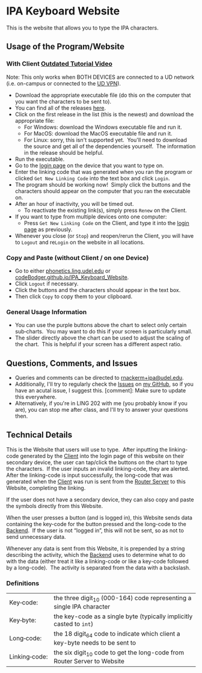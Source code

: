 # IPA Keyboard Website
This is the website that allows you to type the IPA characters.

## Usage of the Program/Website
### With Client [Outdated Tutorial Video](https://youtu.be/Dq0mX-xQkGM)
Note: This only works when BOTH DEVICES are connected to a UD network (i.e. on-campus or connected to the [UD VPN](https://udeploy.udel.edu/software/anyconnect-vpn/)).
- Download the appropriate executable file (do this on the computer that you want the characters to be sent to).
- You can find all of the releases [here](https://github.com/codeBodger/IPA_Keyboard_Client_with_Robot/releases).
- Click on the first release in the list (this is the newest) and download the appropriate file:
  - For Windows: download the Windows executable file and run it.
  - For MacOS: download the MacOS executable file and run it.
  - For Linux: sorry, this isn't supported yet.&nbsp; You'll need to download the source and get all of the dependencies yourself.&nbsp; The information in the release should be helpful.
- Run the executable.
- Go to the [login page](https://phonetics.ling.udel.edu/login) on the device that you want to type on.
- Enter the linking code that was generated when you ran the program or clicked `Get New Linking Code` into the text box and click `Login`.
- The program should be working now!&nbsp; Simply click the buttons and the characters should appear on the computer that you ran the executable on.
- After an hour of inactivity, you will be timed out.
  - To reactivate the existing link(s), simply press `Renew` on the Client.
- If you want to type from multiple devices onto one computer:
  - Press `Get New Linking Code` on the Client, and type it into the [login page](https://phonetics.ling.udel.edu/login) as previously.
- Whenever you close (or `Stop`) and reopen/rerun the Client, you will have to `Logout` and re`Login` on the website in all locations.
### Copy and Paste (without Client / on one Device)
- Go to either [phonetics.ling.udel.edu](https://phonetics.ling.udel.edu/) or [codeBodger.github.io/IPA_Keyboard_Website](https://codebodger.github.io/IPA_Keyboard_Website/).
- Click `Logout` if necessary.
- Click the buttons and the characters should appear in the text box.
- Then click `Copy` to copy them to your clipboard.
### General Usage Information
- You can use the purple buttons above the chart to select only certain sub&#x2011;charts.&nbsp; You may want to do this if your screen is particularly small.
- The slider directly above the chart can be used to adjust the scaling of the chart.&nbsp; This is helpful if your screen has a different aspect ratio.

## Questions, Comments, and Issues
- Queries and comments can be directed to [rnackerm+ipa@udel.edu](rnackerm+ipa@udel.edu).
- Additionally, I'll try to regularly check the [Issues](https://github.com/codeBodger/IPA_Keyboard_Client_with_Robot/issues) on [my GitHub](https://github.com/codeBodger), so if you have an acutal issue, I suggest this.
[comment]: Make sure to update this everywhere.
- Alternatively, if you're in LING 202 with me (you probably know if you are), you can stop me after class, and I'll try to answer your questions then.

## Technical Details
This is the Website that users will use to type.&nbsp; After inputting the linking-code generated by the [Client](https://github.com/codeBodger/IPA_Keyboard_Client_with_Robot?tab=readme-ov-file#readme) into the login page of this website on their secondary device, the user can tap/click the buttons on the chart to type the characters.&nbsp; If the user inputs an invalid linking-code, they are alerted.&nbsp; After the linking-code is input successfully, the long-code that was generated when the [Client](https://github.com/codeBodger/IPA_Keyboard_Client_with_Robot?tab=readme-ov-file#readme) was run is sent from the [Router Server](https://github.com/codeBodger/IPA_Keyboard_Router_Server?tab=readme-ov-file#readme) to this Website, completing the linking. 

If the user does not have a secondary device, they can also copy and paste the symbols directly from this Website. 

When the user presses a button (and is logged in), this Website sends data containing the key-code for the button pressed and the long-code to the [Backend](https://github.com/codeBodger/IPA_Keyboard_Website_Backend?tab=readme-ov-file#readme).&nbsp; If the user is not “logged in”, this will not be sent, so as not to send unnecessary data.

Whenever any data is sent from this Website, it is prepended by a string describing the activity, which the [Backend](https://github.com/codeBodger/IPA_Keyboard_Website_Backend?tab=readme-ov-file#readme) uses to determine what to do with the data (either treat it like a linking-code or like a key-code followed by a long-code).&nbsp; The activity is separated from the data with a backslash.

### Definitions
|               |                                                                                        |
| ------------- | -------------------------------------------------------------------------------------- |
| Key‑code:     | the three digit<sub>10</sub> (000-164) code representing a single IPA character        |
| Key‑byte:     | the key-code as a single byte (typically implicitly casted to `int`)                   |
| Long‑code:    | the 18 digit<sub>64</sub> code to indicate which client a key-byte needs to be sent to |
| Linking‑code: | the six digit<sub>10</sub> code to get the long-code from Router Server to Website     |
